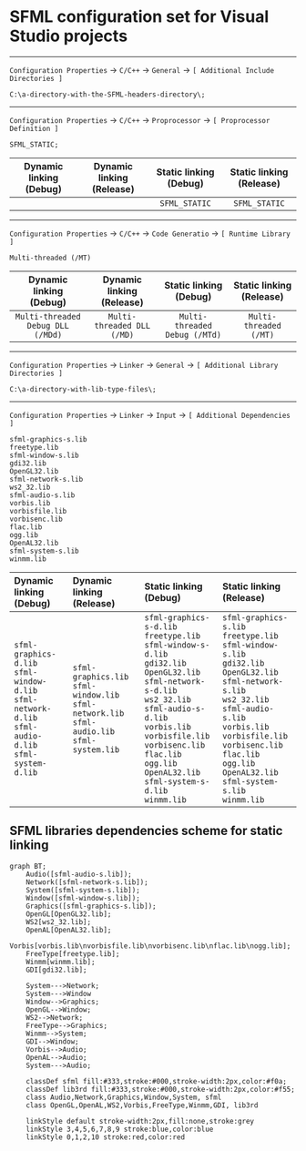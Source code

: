 # SFML configuration set for Visual Studio projects
***
`Configuration Properties` → `C/C++` → `General` → `[ Additional Include Directories ]`
```
C:\a-directory-with-the-SFML-headers-directory\;
```
---
`Configuration Properties` → `C/C++` → `Proprocessor` → `[ Proprocessor Definition ]`
```
SFML_STATIC;
```
| Dynamic linking (Debug) | Dynamic linking (Release) | Static linking (Debug) | Static linking (Release) |
|:-:|:-:|:-:|:-:|
| | |`SFML_STATIC`|`SFML_STATIC`|
---
`Configuration Properties` → `C/C++` → `Code Generatio` → `[ Runtime Library ]`
```
Multi-threaded (/MT)
```
| Dynamic linking (Debug) | Dynamic linking (Release) | Static linking (Debug) | Static linking (Release) |
|:-:|:-:|:-:|:-:|
|`Multi-threaded Debug DLL (/MDd)`|`Multi-threaded DLL (/MD)`|`Multi-threaded Debug (/MTd)`|`Multi-threaded (/MT)`|
---
`Configuration Properties` → `Linker` → `General` → `[ Additional Library Directories ]`
```
C:\a-directory-with-lib-type-files\;
```
---
`Configuration Properties` → `Linker` → `Input` → `[ Additional Dependencies ]`
```
sfml-graphics-s.lib
freetype.lib
sfml-window-s.lib
gdi32.lib
OpenGL32.lib
sfml-network-s.lib
ws2_32.lib
sfml-audio-s.lib
vorbis.lib
vorbisfile.lib
vorbisenc.lib
flac.lib
ogg.lib
OpenAL32.lib
sfml-system-s.lib
winmm.lib
```
| Dynamic linking (Debug) | Dynamic linking (Release) | Static linking (Debug) | Static linking (Release) |
|:-|:-|:-|:-|
|`sfml-graphics-d.lib`<br>`sfml-window-d.lib`<br>`sfml-network-d.lib`<br>`sfml-audio-d.lib`<br>`sfml-system-d.lib`|`sfml-graphics.lib`<br>`sfml-window.lib`<br>`sfml-network.lib`<br>`sfml-audio.lib`<br>`sfml-system.lib`|`sfml-graphics-s-d.lib`<br>`freetype.lib`<br>`sfml-window-s-d.lib`<br>`gdi32.lib`<br>`OpenGL32.lib`<br>`sfml-network-s-d.lib`<br>`ws2_32.lib`<br>`sfml-audio-s-d.lib`<br>`vorbis.lib`<br>`vorbisfile.lib`<br>`vorbisenc.lib`<br>`flac.lib`<br>`ogg.lib`<br>`OpenAL32.lib`<br>`sfml-system-s-d.lib`<br>`winmm.lib`|`sfml-graphics-s.lib`<br>`freetype.lib`<br>`sfml-window-s.lib`<br>`gdi32.lib`<br>`OpenGL32.lib`<br>`sfml-network-s.lib`<br>`ws2_32.lib`<br>`sfml-audio-s.lib`<br>`vorbis.lib`<br>`vorbisfile.lib`<br>`vorbisenc.lib`<br>`flac.lib`<br>`ogg.lib`<br>`OpenAL32.lib`<br>`sfml-system-s.lib`<br>`winmm.lib`|

## SFML libraries dependencies scheme for static linking

```mermaid
graph BT;
    Audio([sfml-audio-s.lib]);
    Network([sfml-network-s.lib]);
    System([sfml-system-s.lib]);
    Window([sfml-window-s.lib]);
    Graphics([sfml-graphics-s.lib]);
    OpenGL[OpenGL32.lib];
    WS2[ws2_32.lib];
    OpenAL[OpenAL32.lib];
    Vorbis[vorbis.lib\nvorbisfile.lib\nvorbisenc.lib\nflac.lib\nogg.lib];
    FreeType[freetype.lib];
    Winmm[winmm.lib];
    GDI[gdi32.lib];

    System--->Network;
    System--->Window
    Window-->Graphics;
    OpenGL-->Window;
    WS2-->Network;
    FreeType-->Graphics;
    Winmm-->System;
    GDI-->Window;
    Vorbis-->Audio;
    OpenAL-->Audio;
    System--->Audio;

	classDef sfml fill:#333,stroke:#000,stroke-width:2px,color:#f0a;
    classDef lib3rd fill:#333,stroke:#000,stroke-width:2px,color:#f55;
    class Audio,Network,Graphics,Window,System, sfml
    class OpenGL,OpenAL,WS2,Vorbis,FreeType,Winmm,GDI, lib3rd

	linkStyle default stroke-width:2px,fill:none,stroke:grey
	linkStyle 3,4,5,6,7,8,9 stroke:blue,color:blue
	linkStyle 0,1,2,10 stroke:red,color:red
```

